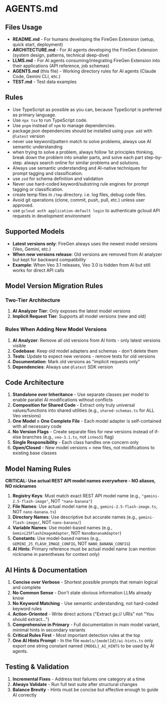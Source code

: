 # AGENTS.md

## Files Usage

- **README.md** - For humans developing the FireGen Extension (setup, quick start, deployment)
- **ARCHITECTURE.md** - For AI agents developing the FireGen Extension (system design, patterns, technical deep-dive)
- **LLMS.md** - For AI agents consuming/integrating FireGen Extension into their applications (API reference, job schemas)
- **AGENTS.md** (this file) - Working directory rules for AI agents (Claude Code, Gemini CLI, etc.)
- **TEST.md** - Test data examples

## Rules

- Use TypeScript as possible as you can, because TypeScript is preferred as primary language.
- Use `npx tsx` to run TypeScript code.
- Use `pnpm` instead of `npm` to manage dependencies.
- package.json dependencies should be installed using `pnpm add` with `@latest` version
- never use keyword/pattern match to solve problems, always use AI semantic understanding
- when trying to solve a problem, always follow 1st principles thinking, break down the problem into smaller parts, and solve each part step-by-step. always search online for similar problems and solutions.
- Always use semantic understanding and AI-native techniques for prompt tagging and classification.
- use `zod` for schema definition and validation
- Never use hard-coded keyword/substring rule engines for prompt tagging or classification.
- create temp files in `/tmp` directory. i.e. log files, debug code files.
- Avoid git operations (clone, commit, push, pull, etc.) unless user approved.
- use `gcloud auth application-default login` to authenticate gcloud API requests in development environment

## Supported Models

- **Latest versions only**: FireGen always uses the newest model versions (Veo, Gemini, etc.)
- **When new versions release**: Old versions are removed from AI analyzer but kept for backward compatibility
- **Example**: When Veo 3.1 releases, Veo 3.0 is hidden from AI but still works for direct API calls

## Model Version Migration Rules

### Two-Tier Architecture
1. **AI Analyzer Tier**: Only exposes the latest model versions
2. **Implicit Request Tier**: Supports all model versions (new and old)

### Rules When Adding New Model Versions

1. **AI Analyzer**: Remove all old versions from AI hints - only latest versions visible
2. **Codebase**: Keep old model adapters and schemas - don't delete them
3. **Tests**: Update to expect new versions - remove tests for old versions
4. **Documentation**: Mark old versions as "implicit requests only"
5. **Dependencies**: Always use `@latest` SDK version


## Code Architecture

1. **Standalone over Inheritance** - Use separate classes per model to enable parallel AI modifications without conflicts
2. **Composition for Shared Code** - Extract only truly universal values/functions into shared utilities (e.g., `shared-schemas.ts` for ALL Veo versions)
3. **One Model = One Complete File** - Each model adapter is self-contained with all necessary code
4. **No Version Flags** - Create separate files for new versions instead of if-else branches (e.g., `veo-3.1.ts`, not `isVeo31` flag)
5. **Single Responsibility** - Each class handles one concern only
6. **Open/Closed** - New model versions = new files, not modifications to existing base classes

## Model Naming Rules

**CRITICAL: Use actual REST API model names everywhere - NO aliases, NO nicknames**

1. **Registry Keys**: Must match exact REST API model name (e.g., `"gemini-2.5-flash-image"`, NOT `"nano-banana"`)
2. **File Names**: Use actual model name (e.g., `gemini-2.5-flash-image.ts`, NOT `nano-banana.ts`)
3. **Directory Names**: Use descriptive but accurate names (e.g., `gemini-flash-image/`, NOT `nano-banana/`)
4. **Variable Names**: Use model-based names (e.g., `Gemini25FlashImageAdapter`, NOT `NanoBananaAdapter`)
5. **Constants**: Use model-based names (e.g., `GEMINI_25_FLASH_IMAGE_CONFIG`, NOT `NANO_BANANA_CONFIG`)
6. **AI Hints**: Primary reference must be actual model name (can mention nickname in parentheses for context only)


## AI Hints & Documentation

1. **Concise over Verbose** - Shortest possible prompts that remain logical and complete
2. **No Common Sense** - Don't state obvious information LLMs already know
3. **No Keyword Matching** - Use semantic understanding, not hard-coded keyword rules
4. **Action-Oriented** - Write direct actions ("Extract gs:// URIs" not "You should extract...")
5. **Comprehensive in Primary** - Full documentation in main model variant, minimal hints in secondary variants
6. **Critical Rules First** - Most important detection rules at the top
7. **One AI Hints Prompt** - In the file `models/{modelId}/ai-hints.ts` only export one string constant named `{MODEL}_AI_HINTS` to be used by AI agents.

## Testing & Validation

1. **Incremental Fixes** - Address test failures one category at a time
2. **Always Validate** - Run full test suite after structural changes
3. **Balance Brevity** - Hints must be concise but effective enough to guide AI correctly
